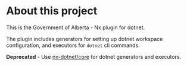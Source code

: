 # About this project
This is the Government of Alberta - Nx plugin for dotnet.

The plugin includes generators for setting up dotnet workspace configuration, and executors for `dotnet` cli commands.

**Deprecated** - Use [nx-dotnet/core](https://github.com/nx-dotnet/nx-dotnet) for dotnet generators and executors.
